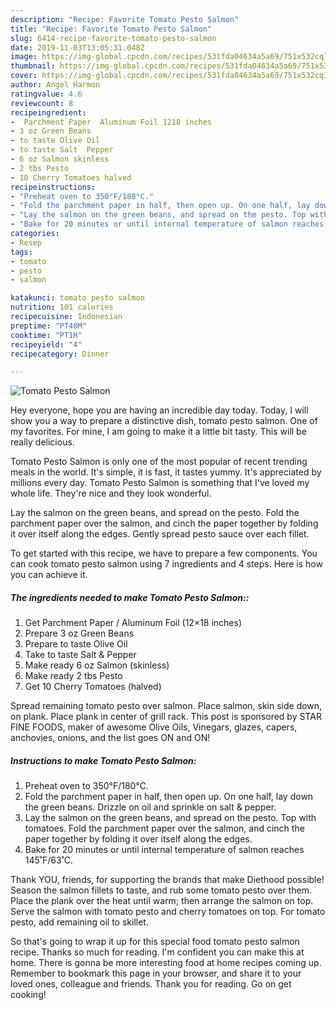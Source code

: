 ```yaml
---
description: "Recipe: Favorite Tomato Pesto Salmon"
title: "Recipe: Favorite Tomato Pesto Salmon"
slug: 6414-recipe-favorite-tomato-pesto-salmon
date: 2019-11-03T13:05:31.048Z
image: https://img-global.cpcdn.com/recipes/531fda04634a5a69/751x532cq70/tomato-pesto-salmon-recipe-main-photo.jpg
thumbnail: https://img-global.cpcdn.com/recipes/531fda04634a5a69/751x532cq70/tomato-pesto-salmon-recipe-main-photo.jpg
cover: https://img-global.cpcdn.com/recipes/531fda04634a5a69/751x532cq70/tomato-pesto-salmon-recipe-main-photo.jpg
author: Angel Harmon
ratingvalue: 4.6
reviewcount: 8
recipeingredient:
-  Parchment Paper  Aluminum Foil 1218 inches
- 3 oz Green Beans
- to taste Olive Oil
- to taste Salt  Pepper
- 6 oz Salmon skinless
- 2 tbs Pesto
- 10 Cherry Tomatoes halved
recipeinstructions:
- "Preheat oven to 350°F/180°C."
- "Fold the parchment paper in half, then open up. On one half, lay down the green beans. Drizzle on oil and sprinkle on salt &amp; pepper."
- "Lay the salmon on the green beans, and spread on the pesto. Top with tomatoes. Fold the parchment paper over the salmon, and cinch the paper together by folding it over itself along the edges."
- "Bake for 20 minutes or until internal temperature of salmon reaches 145˚F/63˚C."
categories:
- Resep
tags:
- tomato
- pesto
- salmon

katakunci: tomato pesto salmon
nutrition: 101 calories
recipecuisine: Indonesian
preptime: "PT40M"
cooktime: "PT1H"
recipeyield: "4"
recipecategory: Dinner

---
```



![Tomato Pesto Salmon](https://img-global.cpcdn.com/recipes/531fda04634a5a69/751x532cq70/tomato-pesto-salmon-recipe-main-photo.jpg)

Hey everyone, hope you are having an incredible day today. Today, I will show you a way to prepare a distinctive dish, tomato pesto salmon. One of my favorites. For mine, I am going to make it a little bit tasty. This will be really delicious.

Tomato Pesto Salmon is only one of the most popular of recent trending meals in the world. It's simple, it is fast, it tastes yummy. It's appreciated by millions every day. Tomato Pesto Salmon is something that I've loved my whole life. They're nice and they look wonderful.

Lay the salmon on the green beans, and spread on the pesto. Fold the parchment paper over the salmon, and cinch the paper together by folding it over itself along the edges. Gently spread pesto sauce over each fillet.


To get started with this recipe, we have to prepare a few components. You can cook tomato pesto salmon using 7 ingredients and 4 steps. Here is how you can achieve it.

##### The ingredients needed to make Tomato Pesto Salmon::

1. Get  Parchment Paper / Aluminum Foil (12×18 inches)
1. Prepare 3 oz Green Beans
1. Prepare to taste Olive Oil
1. Take to taste Salt &amp; Pepper
1. Make ready 6 oz Salmon (skinless)
1. Make ready 2 tbs Pesto
1. Get 10 Cherry Tomatoes (halved)


Spread remaining tomato pesto over salmon. Place salmon, skin side down, on plank. Place plank in center of grill rack. This post is sponsored by STAR FINE FOODS, maker of awesome Olive Oils, Vinegars, glazes, capers, anchovies, onions, and the list goes ON and ON! 

##### Instructions to make Tomato Pesto Salmon:

1. Preheat oven to 350°F/180°C.
1. Fold the parchment paper in half, then open up. On one half, lay down the green beans. Drizzle on oil and sprinkle on salt &amp; pepper.
1. Lay the salmon on the green beans, and spread on the pesto. Top with tomatoes. Fold the parchment paper over the salmon, and cinch the paper together by folding it over itself along the edges.
1. Bake for 20 minutes or until internal temperature of salmon reaches 145˚F/63˚C.


Thank YOU, friends, for supporting the brands that make Diethood possible! Season the salmon fillets to taste, and rub some tomato pesto over them. Place the plank over the heat until warm; then arrange the salmon on top. Serve the salmon with tomato pesto and cherry tomatoes on top. For tomato pesto, add remaining oil to skillet. 

So that's going to wrap it up for this special food tomato pesto salmon recipe. Thanks so much for reading. I'm confident you can make this at home. There is gonna be more interesting food at home recipes coming up. Remember to bookmark this page in your browser, and share it to your loved ones, colleague and friends. Thank you for reading. Go on get cooking!
